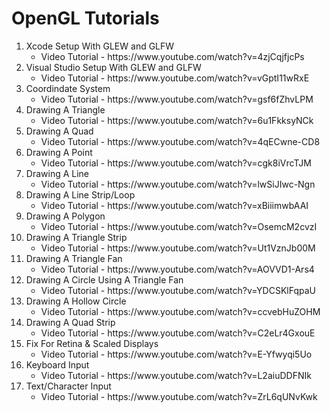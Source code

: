# OpenGL Tutorials

<ol>
  <li>
    Xcode Setup With GLEW and GLFW
    <ul>
      <li>Video Tutorial - https://www.youtube.com/watch?v=4zjCqjfjcPs</li>
    </ul>
  </li>
  
  <li>
    Visual Studio Setup With GLEW and GLFW
    <ul>
      <li>Video Tutorial - https://www.youtube.com/watch?v=vGptI11wRxE</li>
    </ul>
  </li>
  
  <li>
    Coordindate System
    <ul>
      <li>Video Tutorial - https://www.youtube.com/watch?v=gsf6fZhvLPM</li>
    </ul>
  </li>
  
  <li>
    Drawing A Triangle
    <ul>
      <li>Video Tutorial - https://www.youtube.com/watch?v=6u1FkksyNCk</li>
    </ul>
  </li>
  
  <li>
    Drawing A Quad
    <ul>
      <li>Video Tutorial - https://www.youtube.com/watch?v=4qECwne-CD8</li>
    </ul>
  </li>
  
  <li>
    Drawing A Point
    <ul>
      <li>Video Tutorial - https://www.youtube.com/watch?v=cgk8iVrcTJM</li>
    </ul>
  </li>
  
  <li>
    Drawing A Line
    <ul>
      <li>Video Tutorial - https://www.youtube.com/watch?v=lwSiJIwc-Ngn</li>
    </ul>
  </li>
  
  <li>
    Drawing A Line Strip/Loop
    <ul>
      <li>Video Tutorial - https://www.youtube.com/watch?v=xBiiimwbAAI</li>
    </ul>
  </li>
  
  <li>
    Drawing A Polygon
    <ul>
      <li>Video Tutorial - https://www.youtube.com/watch?v=OsemcM2cvzI</li>
    </ul>
  </li>
  
  <li>
    Drawing A Triangle Strip
    <ul>
      <li>Video Tutorial - https://www.youtube.com/watch?v=Ut1VznJb00M</li>
    </ul>
  </li>
  
  <li>
    Drawing A Triangle Fan
    <ul>
      <li>Video Tutorial - https://www.youtube.com/watch?v=AOVVD1-Ars4</li>
    </ul>
  </li>
  
  <li>
    Drawing A Circle Using A Triangle Fan
    <ul>
      <li>Video Tutorial - https://www.youtube.com/watch?v=YDCSKlFqpaU</li>
    </ul>
  </li>
  
  <li>
    Drawing A Hollow Circle
    <ul>
      <li>Video Tutorial - https://www.youtube.com/watch?v=ccvebHuZOHM</li>
    </ul>
  </li>
  
  <li>
    Drawing A Quad Strip
    <ul>
      <li>Video Tutorial - https://www.youtube.com/watch?v=C2eLr4GxouE</li>
    </ul>
  </li>
  
  <li>
    Fix For Retina & Scaled Displays
    <ul>
      <li>Video Tutorial - https://www.youtube.com/watch?v=E-Yfwyqi5Uo</li>
    </ul>
  </li>
  
  <li>
    Keyboard Input
    <ul>
      <li>Video Tutorial - https://www.youtube.com/watch?v=L2aiuDDFNIk</li>
    </ul>
  </li>
  
  <li>
    Text/Character Input
    <ul>
      <li>Video Tutorial - https://www.youtube.com/watch?v=ZrL6qUNvKwk</li>
    </ul>
  </li>
<ol>
